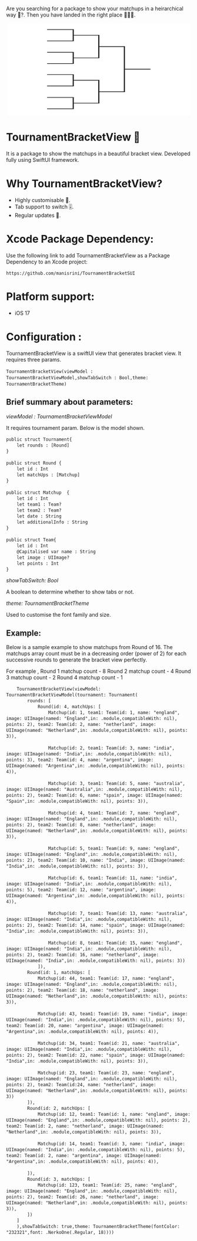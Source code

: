 Are you searching for a package to show your matchups in a heirarchical way 👀?. Then you have landed in the right place 👨‍🏭👏.

<div align="center">
  <img src="BracketImage.jpg" width="500" height="250" >
</div>

# TournamentBracketView 🚀
It is a package to show the matchups in a beautiful bracket view. Developed fully using SwiftUI framework.

# Why TournamentBracketView?
* Highly customisable 🚀.
* Tab support to switch 🎚️.
* Regular updates 📱.

# Xcode Package Dependency:

Use the following link to add TournamentBracketView as a Package Dependency to an Xcode project:

```
https://github.com/manisrini/TournamentBracketSUI
```

# Platform support:
* iOS 17

# Configuration :

TournamentBracketView is a swiftUI view that generates bracket view. It requires three params.

``` TournamentBracketView(viewModel : TournamentBracketViewModel,showTabSwitch : Bool,theme: TournamentBracketTheme) ```

## Brief summary about parameters:

*viewModel : TournamentBracketViewModel*

It requires tournament param. Below is the model shown.

```
public struct Tournament{
    let rounds : [Round]
}

public struct Round {
    let id : Int
    let matchUps : [Matchup]
}

public struct Matchup  {
    let id : Int
    let team1 : Team?
    let team2 : Team?
    let date : String
    let additionalInfo : String
}

public struct Team{
    let id : Int
    @Capitalised var name : String
    let image : UIImage?
    let points : Int
}

```

*showTabSwitch: Bool*

A boolean to determine whether to show tabs or not.

*theme: TournamentBracketTheme*

Used to customise the font family and size.

## Example:

Below is a sample example to show matchups from Round of 16. The matchups array count must be in a decreasing order (power of 2) for each successive rounds to generate the bracket view perfectly.

For example ,
Round 1 matchup count - 8
Round 2 matchup count - 4
Round 3 matchup count - 2
Round 4 matchup count - 1

```
    TournamentBracketView(viewModel: TournamentBracketViewModel(tournament: Tournament(
        rounds: [
            Round(id: 4, matchUps: [
                Matchup(id: 1, team1: Team(id: 1, name: "england", image: UIImage(named: "England",in: .module,compatibleWith: nil), points: 2), team2: Team(id: 2, name: "netherland", image: UIImage(named: "Netherland",in: .module,compatibleWith: nil), points: 3)),
                
                Matchup(id: 2, team1: Team(id: 3, name: "india", image: UIImage(named: "India",in: .module,compatibleWith: nil), points: 3), team2: Team(id: 4, name: "argentina", image: UIImage(named: "Argentina",in: .module,compatibleWith: nil), points: 4)),
                
                Matchup(id: 3, team1: Team(id: 5, name: "australia", image: UIImage(named: "Australia",in: .module,compatibleWith: nil), points: 2), team2: Team(id: 6, name: "spain", image: UIImage(named: "Spain",in: .module,compatibleWith: nil), points: 3)),
                
                Matchup(id: 4, team1: Team(id: 7, name: "england", image: UIImage(named: "England",in: .module,compatibleWith: nil), points: 2), team2: Team(id: 8, name: "netherland", image: UIImage(named: "Netherland",in: .module,compatibleWith: nil), points: 3)),
                
                Matchup(id: 5, team1: Team(id: 9, name: "england", image: UIImage(named: "England",in: .module,compatibleWith: nil), points: 2), team2: Team(id: 10, name: "India", image: UIImage(named: "India",in: .module,compatibleWith: nil), points: 3)),
                
                Matchup(id: 6, team1: Team(id: 11, name: "india", image: UIImage(named: "India",in: .module,compatibleWith: nil), points: 5), team2: Team(id: 12, name: "argentina", image: UIImage(named: "Argentina",in: .module,compatibleWith: nil), points: 4)),
                
                Matchup(id: 7, team1: Team(id: 13, name: "australia", image: UIImage(named: "India",in: .module,compatibleWith: nil), points: 2), team2: Team(id: 14, name: "spain", image: UIImage(named: "India",in: .module,compatibleWith: nil), points: 3)),
                
                Matchup(id: 8, team1: Team(id: 15, name: "england", image: UIImage(named: "India",in: .module,compatibleWith: nil), points: 2), team2: Team(id: 16, name: "netherland", image: UIImage(named: "India",in: .module,compatibleWith: nil), points: 3))
            ]),
        Round(id: 1, matchUps: [
            Matchup(id: 44, team1: Team(id: 17, name: "england", image: UIImage(named: "England",in: .module,compatibleWith: nil), points: 2), team2: Team(id: 18, name: "netherland", image: UIImage(named: "Netherland",in: .module,compatibleWith: nil), points: 3)),
            
            Matchup(id: 43, team1: Team(id: 19, name: "india", image: UIImage(named: "India",in: .module,compatibleWith: nil), points: 5), team2: Team(id: 20, name: "argentina", image: UIImage(named: "Argentina",in: .module,compatibleWith: nil), points: 4)),
            
            Matchup(id: 34, team1: Team(id: 21, name: "australia", image: UIImage(named: "India",in: .module,compatibleWith: nil), points: 2), team2: Team(id: 22, name: "spain", image: UIImage(named: "India",in: .module,compatibleWith: nil), points: 3)),
            
            Matchup(id: 23, team1: Team(id: 23, name: "england", image: UIImage(named: "England",in: .module,compatibleWith: nil), points: 2), team2: Team(id:24, name: "netherland", image: UIImage(named: "Netherland",in: .module,compatibleWith: nil), points: 3))
        ]),
        Round(id: 2, matchUps: [
            Matchup(id: 12, team1: Team(id: 1, name: "england", image: UIImage(named: "England",in: .module,compatibleWith: nil), points: 2), team2: Team(id: 2, name: "netherland", image: UIImage(named: "Netherland",in: .module,compatibleWith: nil), points: 3)),
            
            Matchup(id: 14, team1: Team(id: 3, name: "india", image: UIImage(named: "India",in: .module,compatibleWith: nil), points: 5), team2: Team(id: 2, name: "argentina", image: UIImage(named: "Argentina",in: .module,compatibleWith: nil), points: 4)),
            
        ]),
        Round(id: 3, matchUps: [
            Matchup(id: 123, team1: Team(id: 25, name: "england", image: UIImage(named: "England",in: .module,compatibleWith: nil), points: 2), team2: Team(id: 26, name: "netherland", image: UIImage(named: "Netherland",in: .module,compatibleWith: nil), points: 3)),
        ])
    ]
    ),showTabSwitch: true,theme: TournamentBracketTheme(fontColor: "232321",font: .NerkoOne(.Regular, 18))))
 ```

